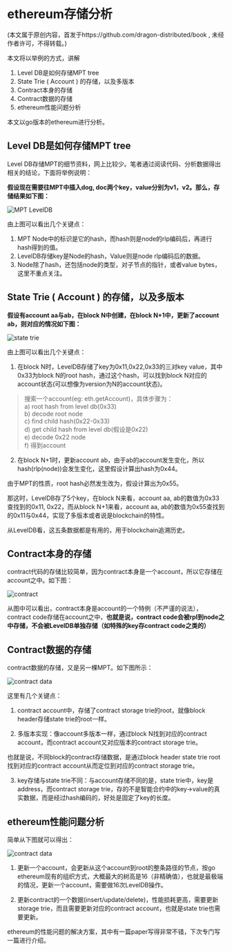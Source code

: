 
# ethereum存储分析

(本文属于原创内容，首发于https://github.com/dragon-distributed/book , 未经作者许可，不得转载。)  

本文将以举例的方式，讲解  
1) Level DB是如何存储MPT tree  
2) State Trie ( Account ) 的存储，以及多版本  
3) Contract本身的存储  
4) Contract数据的存储  
5) ethereum性能问题分析  

本文以go版本的ethereum进行分析。

## Level DB是如何存储MPT tree

Level DB存储MPT的细节资料，网上比较少。笔者通过阅读代码、分析数据得出相关的结论，下面将举例说明：    

**假设现在需要往MPT中插入dog, doc两个key，value分别为v1，v2。那么，存储结果如下图：**  

![MPT LevelDB](https://longdandan-1256672193.cos.ap-guangzhou.myqcloud.com/article/blockchain/1.MPT.jpg)

由上图可以看出几个关键点：  
1) MPT Node中的标识是它的hash，而hash则是node的rlp编码后，再进行hash得到的值。  
2) LevelDB存储key是Node的hash，Value则是node rlp编码后的数据。  
3) Node除了hash，还包括node的类型，对子节点的指针，或者value bytes，这里不重点关注。

## State Trie ( Account ) 的存储，以及多版本

**假设有account aa与ab，在block N中创建，在block N+1中，更新了account ab，则对应的情况如下图：**  

![state trie](https://longdandan-1256672193.cos.ap-guangzhou.myqcloud.com/article/blockchain/1.state%20trie.jpg)

由上图可以看出几个关键点：  
1) 在block N时，LevelDB存储了key为0x11,0x22,0x33的三对key value，其中0x33为block N的root hash，通过这个hash，可以找到block N对应的account状态(可以想像为version为N的account状态)。  

>搜索一个account(eg: eth.getAccount)，具体步骤为：  
>a) root hash from level db(0x33)     
>b) decode root node  
>c) find child hash(0x22-0x33)  
>d) get child hash from level db(假设是0x22)  
>e) decode 0x22 node  
>f) 得到account  

2) 在block N+1时，更新account ab，由于ab的account发生变化，所以hash(rlp(node))会发生变化，这里假设计算出hash为0x44。  

由于MPT的性质，root hash必然发生改为，假设计算出为0x55。 

那这时，LevelDB存了5个key，在block N来看，account aa, ab的数值为0x33查找到的0x11, 0x22，而从block N+1来看，account aa, ab的数值为0x55查找到的0x11与0x44，实现了多版本或者说是blockchain的特性。  

从LevelDB看，这五条数据都是有用的，用于blockchain追溯历史。  

## Contract本身的存储 

contract代码的存储比较简单，因为contract本身是一个account，所以它存储在account之中。如下图：

![contract](https://longdandan-1256672193.cos.ap-guangzhou.myqcloud.com/article/blockchain/1.contract.jpg)

从图中可以看出，contract本身是account的一个特例（不严谨的说法），contract code存储在account之中，**也就是说，contract code会被rpl到node之中存储，不会被LevelDB单独存储（如特殊的key存contract code之类的）**

## Contract数据的存储

contract数据的存储，又是另一棵MPT。如下图所示：  

![contract data](https://longdandan-1256672193.cos.ap-guangzhou.myqcloud.com/article/blockchain/1.contract%20data%20storage.jpg)

这里有几个关键点：  
1) contract account中，存储了contract storage trie的root，就像block header存储state trie的root一样。

2) 多版本实现：像account多版本一样，通过block N找到对应的contract account，而contract account又对应版本的contract storage trie。  

也就是说，不同block的contract存储数据，是通过block header state trie root找到对应的contract account从而定位到对应的contract storage trie。

3) key存储与state trie不同：与account存储不同的是，state trie中，key是address，而contract storage trie，存的不是智能合约中的key->value的真实数据，而是经过hash编码的，好处是固定了key的长度。

## ethereum性能问题分析

简单从下图就可以得出：

![contract data](https://longdandan-1256672193.cos.ap-guangzhou.myqcloud.com/article/blockchain/1.performance%20problem.jpg)

1) 更新一个account，会更新从这个account到root的整条路径的节点，按go ethereum现有的组织方式，大概最大的树高是16（非精确值），也就是最极端的情况，更新一个account，需要做16次LevelDB操作。

2) 更新contract的一个数据(insert/update/delete)，性能损耗更高，需要更新storage trie，而且需要更新对应的contract account，也就是state trie也需要更新。

ethereum的性能问题的解决方案，其中有一篇paper写得非常不错，下次专门写一篇进行介绍。  


